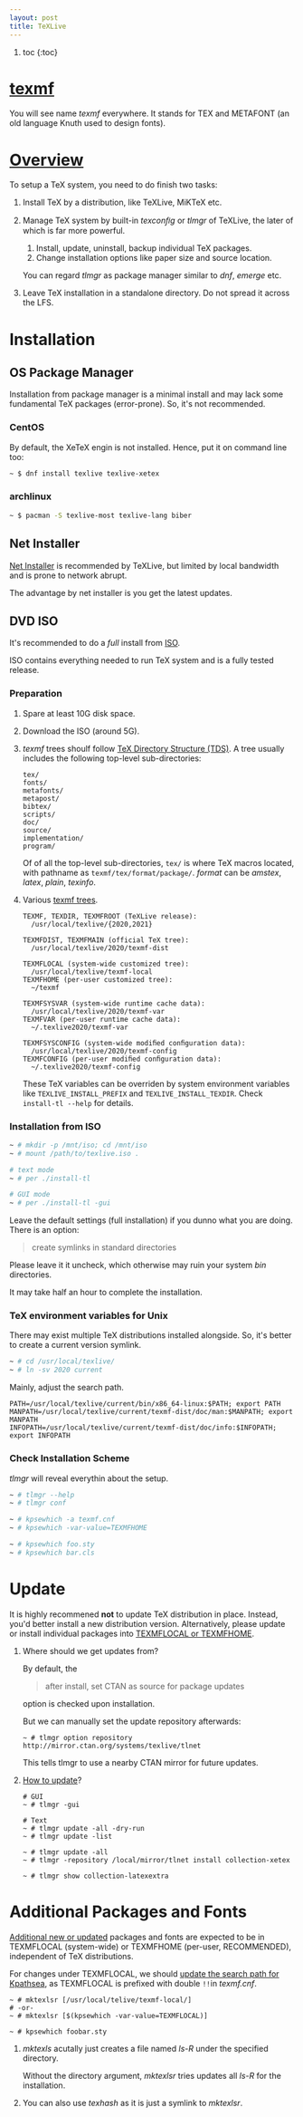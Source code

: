 ```yaml
---
layout: post
title: TeXLive
---
```


1. toc
{:toc}

# [texmf](https://tex.stackexchange.com/a/77726)

You will see name _texmf_ everywhere. It stands for TEX and METAFONT (an old language Knuth used to design fonts).

# [Overview](http://tug.org/texlive/doc/texlive-en/texlive-en.html)

To setup a TeX system, you need to do finish two tasks:

1. Install TeX by a distribution, like TeXLive, MiKTeX etc.
2. Manage TeX system by built-in _texconﬁg_ or _tlmgr_ of TeXLive, the later of which is far more powerful.
   1. Install, update, uninstall, backup individual TeX packages.
   2. Change installation options like paper size and source location.

   You can regard _tlmgr_ as package manager similar to _dnf_, _emerge_ etc.
3. Leave TeX installation in a standalone directory. Do not spread it across the LFS.

# Installation

## OS Package Manager ##

Installation from package manager is a minimal install and may lack some fundamental TeX packages (error-prone). So, it's not recommended.

### CentOS ###

By default, the XeTeX engin is not installed. Hence, put it on command line too:

```bash
~ $ dnf install texlive texlive-xetex
```

### archlinux ###

```bash
~ $ pacman -S texlive-most texlive-lang biber
```

## Net Installer ##

[Net Installer](https://tug.org/texlive/acquire-netinstall.html) is recommended by TeXLive, but limited by local bandwidth and is prone to network abrupt.

The advantage by net installer is you get the latest updates.

## DVD ISO

It's recommended to do a _full_ install from [ISO](https://mirror.lzu.edu.cn/CTAN/systems/texlive/Images/texlive.iso).

ISO contains everything needed to run TeX system and is a fully tested release.

### Preparation

1. Spare at least 10G disk space.
2. Download the ISO (around 5G).
3. *texmf* trees shoulf follow [TeX Directory Structure (TDS)](https://tug.org/tds). A tree usually includes the following top-level sub-directories:

   ```
   tex/
   fonts/
   metafonts/
   metapost/
   bibtex/
   scripts/
   doc/
   source/
   implementation/
   program/
   ```

   Of of all the top-level sub-directories, `tex/` is where TeX macros located, with pathname as `texmf/tex/format/package/`. *format* can be *amstex*, *latex*, *plain*, *texinfo*.
4. Various [texmf trees](http://www.tug.org/texlive/doc/texlive-en/texlive-en.html#x1-110002.3).

   ```
   TEXMF, TEXDIR, TEXMFROOT (TeXLive release):
     /usr/local/texlive/{2020,2021}

   TEXMFDIST, TEXMFMAIN (official TeX tree):
     /usr/local/texlive/2020/texmf-dist

   TEXMFLOCAL (system-wide customized tree):
     /usr/local/texlive/texmf-local
   TEXMFHOME (per-user customized tree):
     ~/texmf

   TEXMFSYSVAR (system-wide runtime cache data):
     /usr/local/texlive/2020/texmf-var
   TEXMFVAR (per-user runtime cache data):
     ~/.texlive2020/texmf-var

   TEXMFSYSCONFIG (system-wide modiﬁed conﬁguration data):
     /usr/local/texlive/2020/texmf-config
   TEXMFCONFIG (per-user modiﬁed conﬁguration data):
     ~/.texlive2020/texmf-config
   ```

   These TeX variables can be overriden by system environment variables like `TEXLIVE_INSTALL_PREFIX` and `TEXLIVE_INSTALL_TEXDIR`. Check `install-tl --help` for details.

### Installation from ISO

```bash
~ # mkdir -p /mnt/iso; cd /mnt/iso
~ # mount /path/to/texlive.iso .

# text mode
~ # per ./install-tl

# GUI mode
~ # per ./install-tl -gui
```

Leave the default settings (full installation) if you dunno what you are doing. There is an option:

> create symlinks in standard directories

Please leave it it uncheck, which otherwise may ruin your system _bin_ directories.

It may take half an hour to complete the installation.

### TeX environment variables for Unix

There may exist multiple TeX distributions installed alongside. So, it's better to create a current version symlink.

```bash
~ # cd /usr/local/texlive/
~ # ln -sv 2020 current 
```

Mainly, adjust the search path.

```
PATH=/usr/local/texlive/current/bin/x86_64-linux:$PATH; export PATH
MANPATH=/usr/local/texlive/current/texmf-dist/doc/man:$MANPATH; export MANPATH
INFOPATH=/usr/local/texlive/current/texmf-dist/doc/info:$INFOPATH; export INFOPATH
```

### Check Installation Scheme

_tlmgr_ will reveal everythin about the setup.

```bash
~ # tlmgr --help
~ # tlmgr conf

~ # kpsewhich -a texmf.cnf
~ # kpsewhich -var-value=TEXMFHOME

~ # kpsewhich foo.sty
~ # kpsewhich bar.cls
```

# Update

It is highly recommened __not__ to update TeX distribution in place. Instead, you'd better install a new distribution version. Alternatively, please update or install individual packages into [TEXMFLOCAL or TEXMFHOME](#additional-packages-and-fonts).

1. Where should we get updates from?

   By default, the

   >after install, set CTAN as source for package updates

   option is checked upon installation.

   But we can manually set the update repository afterwards:

   ```
   ~ # tlmgr option repository http://mirror.ctan.org/systems/texlive/tlnet
   ```

   This tells tlmgr to use a nearby CTAN mirror for future updates.
2. [How to update](http://tug.org/texlive/doc/texlive-en/texlive-en.html#x1-450005.2)?

   ```
   # GUI
   ~ # tlmgr -gui

   # Text
   ~ # tlmgr update -all -dry-run
   ~ # tlmgr update -list

   ~ # tlmgr update -all
   ~ # tlmgr -repository /local/mirror/tlnet install collection-xetex

   ~ # tlmgr show collection-latexextra
   ```

# Additional Packages and Fonts

[Additional new or updated](http://www.tug.org/texlive/doc/texlive-en/texlive-en.html#x1-360003.4.6) packages and fonts are expected to be in TEXMFLOCAL (system-wide) or TEXMFHOME (per-user, RECOMMENDED), independent of TeX distributions.

For changes under TEXMFLOCAL, we should [update the search path for Kpathsea](https://tex.stackexchange.com/q/476537), as TEXMFLOCAL is prefixed with double `!!`in _texmf.cnf_.

```
~ # mktexlsr [/usr/local/telive/texmf-local/]
# -or-
~ # mktexlsr [$(kpsewhich -var-value=TEXMFLOCAL)]

~ # kpsewhich foobar.sty
```

1. _mktexls_ acutally just creates a file named _ls-R_ under the specified directory.

   Without the directory argument, _mktexlsr_ tries updates all _ls-R_ for the installation.
2. You can also use *texhash* as it is just a symlink to _mktexlsr_.
